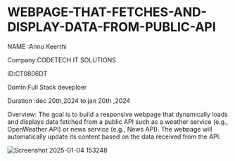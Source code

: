 # WEBPAGE-THAT-FETCHES-AND-DISPLAY-DATA-FROM-PUBLIC-API 

NAME :Annu Keerthi

Company:CODETECH IT SOLUTIONS

ID:CT0806DT

Domin:Full Stack deveploer

Duration :dec 20th,2024 to jan 20th ,2024

Overview: 
The goal is to build a responsive webpage that dynamically loads and displays data fetched from a public API such as a weather service (e.g., OpenWeather API) or news service (e.g., News API). The webpage will automatically update its content based on the data received from the API.

![Screenshot 2025-01-04 153248](https://github.com/user-attachments/assets/e147be1d-e320-4946-915f-eec495a49288)
